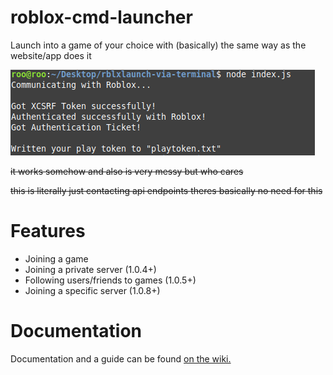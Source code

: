 # roblox-cmd-launcher

Launch into a game of your choice with (basically) the same way as the website/app does it

![Screenshot of what the program prints to the console](./assets/visual.png)

~~it works somehow and also is very messy but who cares~~

~~this is literally just contacting api endpoints theres basically no need for this~~

# Features

- Joining a game
- Joining a private server (1.0.4+)
- Following users/friends to games (1.0.5+)
- Joining a specific server (1.0.8+)

# Documentation

Documentation and a guide can be found [on the wiki.](https://github.com/Ev11nroo/roblox-cmd-launcher/wiki)
